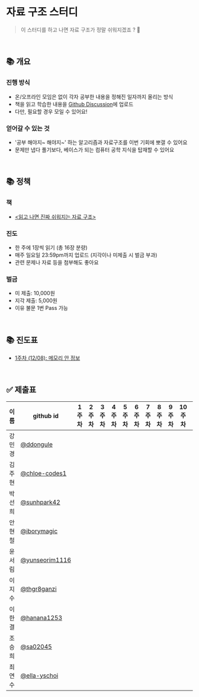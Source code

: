 # 자료 구조 스터디

> 이 스터디를 하고 나면 자료 구조가 정말 쉬워지겠죠 ? 🤔

<br/>

## 📚 개요

### 진행 방식

- 온/오프라인 모임은 없이 각자 공부한 내용을 정해진 일자까지 올리는 방식
- 책을 읽고 학습한 내용을 [Github Discussion](https://github.com/elegant-functional-2023/ds-the-fun-way/discussions)에 업로드
- 다만, 필요할 경우 모일 수 있어요!

### 얻어갈 수 있는 것

- '공부 해야지~ 해야지~' 하는 알고리즘과 자료구조를 이번 기회에 뽀갤 수 있어요
- 문제만 냅다 풀기보다, 베이스가 되는 컴퓨터 공학 지식을 탑재할 수 있어요

<br/>

## 📚 정책

### 책

- [<읽고 나면 진짜 쉬워지는 자료 구조>](https://www.yes24.com/Product/Goods/125403649)

### 진도

- 한 주에 1장씩 읽기 (총 16장 분량)
- 매주 일요일 23:59pm까지 업로드 (지각이나 미제출 시 벌금 부과)
- 관련 문제나 자료 등을 첨부해도 좋아요

### 벌금

- 미 제출: 10,000원
- 지각 제출: 5,000원
- 이유 불문 1번 Pass 가능

<br/>

## 📚 진도표

- [1주차 (12/08): 메모리 안 정보](https://github.com/elegant-functional-2023/ds-the-fun-way/discussions/1)

<br/>

## ✅ 제출표

|  이름  |                   github id                        | 1주차 | 2주차 | 3주차 | 4주차 | 5주차 | 6주차 | 7주차 | 8주차 | 9주차 | 10주차 | 11주차 | 12주차 | 13주차 | 14주차 | 15주차 | 16주차 |
| ----- | -------------------------------------------------- | :----: | :----: | :----: | :----: | :----: | :----: | :----: | :----: | :----: | :----: | :----: | :----: | :----: | :----: | :----: | :----: |
| 강민경 | [@ddongule](https://github.com/ddongule)            |      |      |      |      |      |      |      |      |      |      |      |      |      |      |      |      |
| 김주현 | [@chloe-codes1](https://github.com/chloe-codes1)    |      |      |      |      |      |      |      |      |      |      |      |      |      |      |      |      |
| 박선희 | [@sunhpark42](https://github.com/sunhpark42)        |      |      |      |      |      |      |      |      |      |      |      |      |      |      |      |      |
| 안현철 | [@iborymagic](https://github.com/iborymagic)        |      |      |      |      |      |      |      |      |      |      |      |      |      |      |      |      |
| 윤서림 | [@yunseorim1116](https://github.com/yunseorim1116)  |      |      |      |      |      |      |      |      |      |      |      |      |      |      |      |      |
| 이지수 | [@thgr8ganzi](https://github.com/thgr8ganzi)        |      |      |      |      |      |      |      |      |      |      |      |      |      |      |      |      |
| 이한결 | [@hanana1253](https://github.com/hanana1253)        |      |      |      |      |      |      |      |      |      |      |      |      |      |      |      |      |
| 조승희 | [@sa02045](https://github.com/sa02045)              |      |      |      |      |      |      |      |      |      |      |      |      |      |      |      |      |
| 최연수 | [@ella-yschoi](https://github.com/ella-yschoi)      |      |      |      |      |      |      |      |      |      |      |      |      |      |      |      |      |
